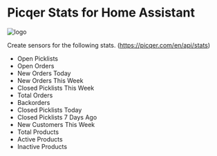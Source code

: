 # Picqer Stats for Home Assistant
![logo](https://github.com/Baanaaana/picqer_stats/blob/main/image/logo.png)

Create sensors for the following stats. (https://picqer.com/en/api/stats)

- Open Picklists
- Open Orders
- New Orders Today
- New Orders This Week
- Closed Picklists This Week
- Total Orders
- Backorders
- Closed Picklists Today
- Closed Picklists 7 Days Ago
- New Customers This Week
- Total Products
- Active Products
- Inactive Products